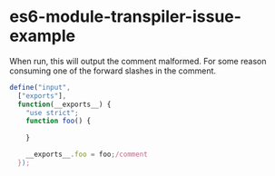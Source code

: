 # es6-module-transpiler-issue-example

When run, this will output the comment malformed. For some reason consuming one of the forward slashes in the comment.

```javascript
define("input", 
  ["exports"],
  function(__exports__) {
    "use strict";
    function foo() {
      
    }

    __exports__.foo = foo;/comment
  });
```
